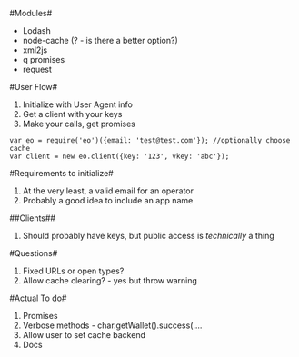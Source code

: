 #Modules#
+ Lodash
+ node-cache (? - is there a better option?)
+ xml2js
+ q promises
+ request

#User Flow#
1. Initialize with User Agent info
2. Get a client with your keys
3. Make your calls, get promises


```
var eo = require('eo')({email: 'test@test.com'}); //optionally choose cache
var client = new eo.client({key: '123', vkey: 'abc'});
```

#Requirements to initialize#
1. At the very least, a valid email for an operator
2. Probably a good idea to include an app name

##Clients##
1. Should probably have keys, but public access is *technically* a thing

#Questions#
1. Fixed URLs or open types?
2. Allow cache clearing? - yes but throw warning

#Actual To do#
1. Promises
2. Verbose methods - char.getWallet().success(....
2. Allow user to set cache backend
3. Docs
